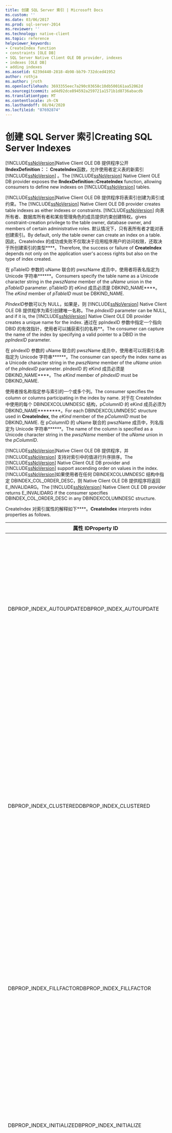 ```yaml
---
title: 创建 SQL Server 索引 | Microsoft Docs
ms.custom: ''
ms.date: 03/06/2017
ms.prod: sql-server-2014
ms.reviewer: ''
ms.technology: native-client
ms.topic: reference
helpviewer_keywords:
- CreateIndex function
- constraints [OLE DB]
- SQL Server Native Client OLE DB provider, indexes
- indexes [OLE DB]
- adding indexes
ms.assetid: 6239d440-2818-4b98-bb79-732dced41952
author: rothja
ms.author: jroth
ms.openlocfilehash: 3693355eec7a290c03658c10db500161aa52062d
ms.sourcegitcommit: ad4d92dce894592a259721a1571b1d8736abacdb
ms.translationtype: MT
ms.contentlocale: zh-CN
ms.lasthandoff: 08/04/2020
ms.locfileid: "87692874"
---
```

# <a name="creating-sql-server-indexes"></a><span data-ttu-id="448dc-102">创建 SQL Server 索引</span><span class="sxs-lookup"><span data-stu-id="448dc-102">Creating SQL Server Indexes</span></span>
  <span data-ttu-id="448dc-103">[!INCLUDE[ssNoVersion](../../includes/ssnoversion-md.md)]Native Client OLE DB 提供程序公开**IIndexDefinition：： CreateIndex**函数，允许使用者定义表的新索引 [!INCLUDE[ssNoVersion](../../includes/ssnoversion-md.md)] 。</span><span class="sxs-lookup"><span data-stu-id="448dc-103">The [!INCLUDE[ssNoVersion](../../includes/ssnoversion-md.md)] Native Client OLE DB provider exposes the **IIndexDefinition::CreateIndex** function, allowing consumers to define new indexes on [!INCLUDE[ssNoVersion](../../includes/ssnoversion-md.md)] tables.</span></span>  
  
 <span data-ttu-id="448dc-104">[!INCLUDE[ssNoVersion](../../includes/ssnoversion-md.md)]Native Client OLE DB 提供程序将表索引创建为索引或约束。</span><span class="sxs-lookup"><span data-stu-id="448dc-104">The [!INCLUDE[ssNoVersion](../../includes/ssnoversion-md.md)] Native Client OLE DB provider creates table indexes as either indexes or constraints.</span></span> [!INCLUDE[ssNoVersion](../../includes/ssnoversion-md.md)] <span data-ttu-id="448dc-105">向表所有者、数据库所有者和某些管理角色的成员提供约束创建特权。</span><span class="sxs-lookup"><span data-stu-id="448dc-105">gives constraint-creation privilege to the table owner, database owner, and members of certain administrative roles.</span></span> <span data-ttu-id="448dc-106">默认情况下，只有表所有者才能对表创建索引。</span><span class="sxs-lookup"><span data-stu-id="448dc-106">By default, only the table owner can create an index on a table.</span></span> <span data-ttu-id="448dc-107">因此，CreateIndex 的成功或失败不仅取决于应用程序用户的访问权限，还取决于所创建索引的类型\*\*\*\*。</span><span class="sxs-lookup"><span data-stu-id="448dc-107">Therefore, the success or failure of **CreateIndex** depends not only on the application user's access rights but also on the type of index created.</span></span>  
  
 <span data-ttu-id="448dc-108">在 pTableID 参数的 uName 联合的 pwszName 成员中，使用者将表名指定为 Unicode 字符串\*\*\*\*\*\*。</span><span class="sxs-lookup"><span data-stu-id="448dc-108">Consumers specify the table name as a Unicode character string in the *pwszName* member of the *uName* union in the *pTableID* parameter.</span></span> <span data-ttu-id="448dc-109">pTableID 的 eKind 成员必须是 DBKIND_NAME\*\*\*\*。</span><span class="sxs-lookup"><span data-stu-id="448dc-109">The *eKind* member of *pTableID* must be DBKIND_NAME.</span></span>  
  
 <span data-ttu-id="448dc-110">*PIndexID*参数可以为 NULL，如果是，则 [!INCLUDE[ssNoVersion](../../includes/ssnoversion-md.md)] Native Client OLE DB 提供程序为索引创建唯一名称。</span><span class="sxs-lookup"><span data-stu-id="448dc-110">The *pIndexID* parameter can be NULL, and if it is, the [!INCLUDE[ssNoVersion](../../includes/ssnoversion-md.md)] Native Client OLE DB provider creates a unique name for the index.</span></span> <span data-ttu-id="448dc-111">通过在 ppIndexID 参数中指定一个指向 DBID 的有效指针，使用者可以捕获索引的名称\*\*。</span><span class="sxs-lookup"><span data-stu-id="448dc-111">The consumer can capture the name of the index by specifying a valid pointer to a DBID in the *ppIndexID* parameter.</span></span>  
  
 <span data-ttu-id="448dc-112">在 pIndexID 参数的 uName 联合的 pwszName 成员中，使用者可以将索引名称指定为 Unicode 字符串\*\*\*\*\*\*。</span><span class="sxs-lookup"><span data-stu-id="448dc-112">The consumer can specify the index name as a Unicode character string in the *pwszName* member of the *uName* union of the *pIndexID* parameter.</span></span> <span data-ttu-id="448dc-113">pIndexID 的 eKind 成员必须是 DBKIND_NAME\*\*\*\*。</span><span class="sxs-lookup"><span data-stu-id="448dc-113">The *eKind* member of *pIndexID* must be DBKIND_NAME.</span></span>  
  
 <span data-ttu-id="448dc-114">使用者按名称指定参与索引的一个或多个列。</span><span class="sxs-lookup"><span data-stu-id="448dc-114">The consumer specifies the column or columns participating in the index by name.</span></span> <span data-ttu-id="448dc-115">对于在 CreateIndex 中使用的每个 DBINDEXCOLUMNDESC 结构，pColumnID 的 eKind 成员必须为 DBKIND_NAME\*\*\*\*\*\*\*\*。</span><span class="sxs-lookup"><span data-stu-id="448dc-115">For each DBINDEXCOLUMNDESC structure used in **CreateIndex**, the *eKind* member of the *pColumnID* must be DBKIND_NAME.</span></span> <span data-ttu-id="448dc-116">在 pColumnID 的 uName 联合的 pwszName 成员中，列名指定为 Unicode 字符串\*\*\*\*\*\*。</span><span class="sxs-lookup"><span data-stu-id="448dc-116">The name of the column is specified as a Unicode character string in the *pwszName* member of the *uName* union in the *pColumnID*.</span></span>  
  
 <span data-ttu-id="448dc-117">[!INCLUDE[ssNoVersion](../../includes/ssnoversion-md.md)]Native Client OLE DB 提供程序，并 [!INCLUDE[ssNoVersion](../../includes/ssnoversion-md.md)] 支持对索引中的值进行升序排序。</span><span class="sxs-lookup"><span data-stu-id="448dc-117">The [!INCLUDE[ssNoVersion](../../includes/ssnoversion-md.md)] Native Client OLE DB provider and [!INCLUDE[ssNoVersion](../../includes/ssnoversion-md.md)] support ascending order on values in the index.</span></span> <span data-ttu-id="448dc-118">[!INCLUDE[ssNoVersion](../../includes/ssnoversion-md.md)]如果使用者在任何 DBINDEXCOLUMNDESC 结构中指定 DBINDEX_COL_ORDER_DESC，则 Native Client OLE DB 提供程序将返回 E_INVALIDARG。</span><span class="sxs-lookup"><span data-stu-id="448dc-118">The [!INCLUDE[ssNoVersion](../../includes/ssnoversion-md.md)] Native Client OLE DB provider returns E_INVALIDARG if the consumer specifies DBINDEX_COL_ORDER_DESC in any DBINDEXCOLUMNDESC structure.</span></span>  
  
 <span data-ttu-id="448dc-119">CreateIndex 对索引属性的解释如下\*\*\*\*。</span><span class="sxs-lookup"><span data-stu-id="448dc-119">**CreateIndex** interprets index properties as follows.</span></span>  
  
|<span data-ttu-id="448dc-120">属性 ID</span><span class="sxs-lookup"><span data-stu-id="448dc-120">Property ID</span></span>|<span data-ttu-id="448dc-121">说明</span><span class="sxs-lookup"><span data-stu-id="448dc-121">Description</span></span>|  
|-----------------|-----------------|  
|<span data-ttu-id="448dc-122">DBPROP_INDEX_AUTOUPDATE</span><span class="sxs-lookup"><span data-stu-id="448dc-122">DBPROP_INDEX_AUTOUPDATE</span></span>|<span data-ttu-id="448dc-123">R/W：读取/写入</span><span class="sxs-lookup"><span data-stu-id="448dc-123">R/W: Read/write</span></span><br /><br /> <span data-ttu-id="448dc-124">默认值：无</span><span class="sxs-lookup"><span data-stu-id="448dc-124">Default: None</span></span><br /><br /> <span data-ttu-id="448dc-125">说明： [!INCLUDE[ssNoVersion](../../includes/ssnoversion-md.md)] Native Client OLE DB 提供程序不支持此属性。</span><span class="sxs-lookup"><span data-stu-id="448dc-125">Description: The [!INCLUDE[ssNoVersion](../../includes/ssnoversion-md.md)] Native Client OLE DB provider does not support this property.</span></span> <span data-ttu-id="448dc-126">尝试在 CreateIndex 中设置此属性将导致出现 DB_S_ERRORSOCCURRED 返回值\*\*\*\*。</span><span class="sxs-lookup"><span data-stu-id="448dc-126">Attempts to set the property in **CreateIndex** cause a DB_S_ERRORSOCCURRED return value.</span></span> <span data-ttu-id="448dc-127">此属性结构的 dwStatus 成员指示 DBPROPSTATUS_BADVALUE\*\*。</span><span class="sxs-lookup"><span data-stu-id="448dc-127">The *dwStatus* member of the property structure indicates DBPROPSTATUS_BADVALUE.</span></span>|  
|<span data-ttu-id="448dc-128">DBPROP_INDEX_CLUSTERED</span><span class="sxs-lookup"><span data-stu-id="448dc-128">DBPROP_INDEX_CLUSTERED</span></span>|<span data-ttu-id="448dc-129">R/W：读取/写入</span><span class="sxs-lookup"><span data-stu-id="448dc-129">R/W: Read/write</span></span><br /><br /> <span data-ttu-id="448dc-130">默认值：VARIANT_FALSE</span><span class="sxs-lookup"><span data-stu-id="448dc-130">Default: VARIANT_FALSE</span></span><br /><br /> <span data-ttu-id="448dc-131">说明：控制索引聚类分析。</span><span class="sxs-lookup"><span data-stu-id="448dc-131">Description: Controls index clustering.</span></span><br /><br /> <span data-ttu-id="448dc-132">VARIANT_TRUE： [!INCLUDE[ssNoVersion](../../includes/ssnoversion-md.md)] Native Client OLE DB 提供程序尝试对表创建聚集索引 [!INCLUDE[ssNoVersion](../../includes/ssnoversion-md.md)] 。</span><span class="sxs-lookup"><span data-stu-id="448dc-132">VARIANT_TRUE: The [!INCLUDE[ssNoVersion](../../includes/ssnoversion-md.md)] Native Client OLE DB provider attempts to create a clustered index on the [!INCLUDE[ssNoVersion](../../includes/ssnoversion-md.md)] table.</span></span> [!INCLUDE[ssNoVersion](../../includes/ssnoversion-md.md)] <span data-ttu-id="448dc-133">支持对任何表最多创建一个聚集索引。</span><span class="sxs-lookup"><span data-stu-id="448dc-133">supports at most one clustered index on any table.</span></span><br /><br /> <span data-ttu-id="448dc-134">VARIANT_FALSE： [!INCLUDE[ssNoVersion](../../includes/ssnoversion-md.md)] Native Client OLE DB 提供程序尝试对表创建非聚集索引 [!INCLUDE[ssNoVersion](../../includes/ssnoversion-md.md)] 。</span><span class="sxs-lookup"><span data-stu-id="448dc-134">VARIANT_FALSE: The [!INCLUDE[ssNoVersion](../../includes/ssnoversion-md.md)] Native Client OLE DB provider attempts to create a nonclustered index on the [!INCLUDE[ssNoVersion](../../includes/ssnoversion-md.md)] table.</span></span>|  
|<span data-ttu-id="448dc-135">DBPROP_INDEX_FILLFACTOR</span><span class="sxs-lookup"><span data-stu-id="448dc-135">DBPROP_INDEX_FILLFACTOR</span></span>|<span data-ttu-id="448dc-136">R/W：读取/写入</span><span class="sxs-lookup"><span data-stu-id="448dc-136">R/W: Read/write</span></span><br /><br /> <span data-ttu-id="448dc-137">默认值：0</span><span class="sxs-lookup"><span data-stu-id="448dc-137">Default: 0</span></span><br /><br /> <span data-ttu-id="448dc-138">说明：指定用于存储的索引页所占的百分比。</span><span class="sxs-lookup"><span data-stu-id="448dc-138">Description: Specifies the percentage of an index page used for storage.</span></span> <span data-ttu-id="448dc-139">有关详细信息，请参阅[创建索引](/sql/t-sql/statements/create-index-transact-sql)。</span><span class="sxs-lookup"><span data-stu-id="448dc-139">For more information, see [CREATE INDEX](/sql/t-sql/statements/create-index-transact-sql).</span></span><br /><br /> <span data-ttu-id="448dc-140">变量类型为 VT_I4。</span><span class="sxs-lookup"><span data-stu-id="448dc-140">The type of the variant is VT_I4.</span></span> <span data-ttu-id="448dc-141">该值必须大于或等于 1 且小于或等于 100。</span><span class="sxs-lookup"><span data-stu-id="448dc-141">The value must be greater than or equal to 1 and less than or equal to 100.</span></span>|  
|<span data-ttu-id="448dc-142">DBPROP_INDEX_INITIALIZE</span><span class="sxs-lookup"><span data-stu-id="448dc-142">DBPROP_INDEX_INITIALIZE</span></span>|<span data-ttu-id="448dc-143">R/W：读取/写入</span><span class="sxs-lookup"><span data-stu-id="448dc-143">R/W: Read/write</span></span><br /><br /> <span data-ttu-id="448dc-144">默认值：无</span><span class="sxs-lookup"><span data-stu-id="448dc-144">Default: None</span></span><br /><br /> <span data-ttu-id="448dc-145">说明： [!INCLUDE[ssNoVersion](../../includes/ssnoversion-md.md)] Native Client OLE DB 提供程序不支持此属性。</span><span class="sxs-lookup"><span data-stu-id="448dc-145">Description: The [!INCLUDE[ssNoVersion](../../includes/ssnoversion-md.md)] Native Client OLE DB provider does not support this property.</span></span> <span data-ttu-id="448dc-146">尝试在 CreateIndex 中设置此属性将导致出现 DB_S_ERRORSOCCURRED 返回值\*\*\*\*。</span><span class="sxs-lookup"><span data-stu-id="448dc-146">Attempts to set the property in **CreateIndex** cause a DB_S_ERRORSOCCURRED return value.</span></span> <span data-ttu-id="448dc-147">此属性结构的 dwStatus 成员指示 DBPROPSTATUS_BADVALUE\*\*。</span><span class="sxs-lookup"><span data-stu-id="448dc-147">The *dwStatus* member of the property structure indicates DBPROPSTATUS_BADVALUE.</span></span>|  
|<span data-ttu-id="448dc-148">DBPROP_INDEX_NULLCOLLATION</span><span class="sxs-lookup"><span data-stu-id="448dc-148">DBPROP_INDEX_NULLCOLLATION</span></span>|<span data-ttu-id="448dc-149">R/W：读取/写入</span><span class="sxs-lookup"><span data-stu-id="448dc-149">R/W: Read/write</span></span><br /><br /> <span data-ttu-id="448dc-150">默认值：无</span><span class="sxs-lookup"><span data-stu-id="448dc-150">Default: None</span></span><br /><br /> <span data-ttu-id="448dc-151">说明： [!INCLUDE[ssNoVersion](../../includes/ssnoversion-md.md)] Native Client OLE DB 提供程序不支持此属性。</span><span class="sxs-lookup"><span data-stu-id="448dc-151">Description: The [!INCLUDE[ssNoVersion](../../includes/ssnoversion-md.md)] Native Client OLE DB provider does not support this property.</span></span> <span data-ttu-id="448dc-152">尝试在 CreateIndex 中设置此属性将导致出现 DB_S_ERRORSOCCURRED 返回值\*\*\*\*。</span><span class="sxs-lookup"><span data-stu-id="448dc-152">Attempts to set the property in **CreateIndex** cause a DB_S_ERRORSOCCURRED return value.</span></span> <span data-ttu-id="448dc-153">此属性结构的 dwStatus 成员指示 DBPROPSTATUS_BADVALUE\*\*。</span><span class="sxs-lookup"><span data-stu-id="448dc-153">The *dwStatus* member of the property structure indicates DBPROPSTATUS_BADVALUE.</span></span>|  
|<span data-ttu-id="448dc-154">DBPROP_INDEX_NULLS</span><span class="sxs-lookup"><span data-stu-id="448dc-154">DBPROP_INDEX_NULLS</span></span>|<span data-ttu-id="448dc-155">R/W：读取/写入</span><span class="sxs-lookup"><span data-stu-id="448dc-155">R/W: Read/write</span></span><br /><br /> <span data-ttu-id="448dc-156">默认值：无</span><span class="sxs-lookup"><span data-stu-id="448dc-156">Default: None</span></span><br /><br /> <span data-ttu-id="448dc-157">说明： [!INCLUDE[ssNoVersion](../../includes/ssnoversion-md.md)] Native Client OLE DB 提供程序不支持此属性。</span><span class="sxs-lookup"><span data-stu-id="448dc-157">Description: The [!INCLUDE[ssNoVersion](../../includes/ssnoversion-md.md)] Native Client OLE DB provider does not support this property.</span></span> <span data-ttu-id="448dc-158">尝试在 CreateIndex 中设置此属性将导致出现 DB_S_ERRORSOCCURRED 返回值\*\*\*\*。</span><span class="sxs-lookup"><span data-stu-id="448dc-158">Attempts to set the property in **CreateIndex** cause a DB_S_ERRORSOCCURRED return value.</span></span> <span data-ttu-id="448dc-159">此属性结构的 dwStatus 成员指示 DBPROPSTATUS_BADVALUE\*\*。</span><span class="sxs-lookup"><span data-stu-id="448dc-159">The *dwStatus* member of the property structure indicates DBPROPSTATUS_BADVALUE.</span></span>|  
|<span data-ttu-id="448dc-160">DBPROP_INDEX_PRIMARYKEY</span><span class="sxs-lookup"><span data-stu-id="448dc-160">DBPROP_INDEX_PRIMARYKEY</span></span>|<span data-ttu-id="448dc-161">R/W：读取/写入</span><span class="sxs-lookup"><span data-stu-id="448dc-161">R/W: Read/write</span></span><br /><br /> <span data-ttu-id="448dc-162">默认值：VARIANT_FALSE 说明：将该索引创建为引用完整性 PRIMARY KEY 约束。</span><span class="sxs-lookup"><span data-stu-id="448dc-162">Default: VARIANT_FALSE Description: Creates the index as a referential integrity, PRIMARY KEY constraint.</span></span><br /><br /> <span data-ttu-id="448dc-163">VARIANT_TRUE：创建该索引是为了支持表的 PRIMARY KEY 约束。</span><span class="sxs-lookup"><span data-stu-id="448dc-163">VARIANT_TRUE: The index is created to support the PRIMARY KEY constraint of the table.</span></span> <span data-ttu-id="448dc-164">列必须不可为 Null。</span><span class="sxs-lookup"><span data-stu-id="448dc-164">The columns must be nonnullable.</span></span><br /><br /> <span data-ttu-id="448dc-165">VARIANT_FALSE：该索引不作为表中行值的 PRIMARY KEY 约束使用。</span><span class="sxs-lookup"><span data-stu-id="448dc-165">VARIANT_FALSE: The index is not used as a PRIMARY KEY constraint for row values in the table.</span></span>|  
|<span data-ttu-id="448dc-166">DBPROP_INDEX_SORTBOOKMARKS</span><span class="sxs-lookup"><span data-stu-id="448dc-166">DBPROP_INDEX_SORTBOOKMARKS</span></span>|<span data-ttu-id="448dc-167">R/W：读取/写入</span><span class="sxs-lookup"><span data-stu-id="448dc-167">R/W: Read/write</span></span><br /><br /> <span data-ttu-id="448dc-168">默认值：无</span><span class="sxs-lookup"><span data-stu-id="448dc-168">Default: None</span></span><br /><br /> <span data-ttu-id="448dc-169">说明： [!INCLUDE[ssNoVersion](../../includes/ssnoversion-md.md)] Native Client OLE DB 提供程序不支持此属性。</span><span class="sxs-lookup"><span data-stu-id="448dc-169">Description: The [!INCLUDE[ssNoVersion](../../includes/ssnoversion-md.md)] Native Client OLE DB provider does not support this property.</span></span> <span data-ttu-id="448dc-170">尝试在 CreateIndex 中设置此属性将导致出现 DB_S_ERRORSOCCURRED 返回值\*\*\*\*。</span><span class="sxs-lookup"><span data-stu-id="448dc-170">Attempts to set the property in **CreateIndex** cause a DB_S_ERRORSOCCURRED return value.</span></span> <span data-ttu-id="448dc-171">此属性结构的 dwStatus 成员指示 DBPROPSTATUS_BADVALUE\*\*。</span><span class="sxs-lookup"><span data-stu-id="448dc-171">The *dwStatus* member of the property structure indicates DBPROPSTATUS_BADVALUE.</span></span>|  
|<span data-ttu-id="448dc-172">DBPROP_INDEX_TEMPINDEX</span><span class="sxs-lookup"><span data-stu-id="448dc-172">DBPROP_INDEX_TEMPINDEX</span></span>|<span data-ttu-id="448dc-173">R/W：读取/写入</span><span class="sxs-lookup"><span data-stu-id="448dc-173">R/W: Read/write</span></span><br /><br /> <span data-ttu-id="448dc-174">默认值：无</span><span class="sxs-lookup"><span data-stu-id="448dc-174">Default: None</span></span><br /><br /> <span data-ttu-id="448dc-175">说明： [!INCLUDE[ssNoVersion](../../includes/ssnoversion-md.md)] Native Client OLE DB 提供程序不支持此属性。</span><span class="sxs-lookup"><span data-stu-id="448dc-175">Description: The [!INCLUDE[ssNoVersion](../../includes/ssnoversion-md.md)] Native Client OLE DB provider does not support this property.</span></span> <span data-ttu-id="448dc-176">尝试在 CreateIndex 中设置此属性将导致出现 DB_S_ERRORSOCCURRED 返回值\*\*\*\*。</span><span class="sxs-lookup"><span data-stu-id="448dc-176">Attempts to set the property in **CreateIndex** cause a DB_S_ERRORSOCCURRED return value.</span></span> <span data-ttu-id="448dc-177">此属性结构的 dwStatus 成员指示 DBPROPSTATUS_BADVALUE\*\*。</span><span class="sxs-lookup"><span data-stu-id="448dc-177">The *dwStatus* member of the property structure indicates DBPROPSTATUS_BADVALUE.</span></span>|  
|<span data-ttu-id="448dc-178">DBPROP_INDEX_TYPE</span><span class="sxs-lookup"><span data-stu-id="448dc-178">DBPROP_INDEX_TYPE</span></span>|<span data-ttu-id="448dc-179">R/W：读取/写入</span><span class="sxs-lookup"><span data-stu-id="448dc-179">R/W: Read/write</span></span><br /><br /> <span data-ttu-id="448dc-180">默认值：无</span><span class="sxs-lookup"><span data-stu-id="448dc-180">Default: None</span></span><br /><br /> <span data-ttu-id="448dc-181">说明： [!INCLUDE[ssNoVersion](../../includes/ssnoversion-md.md)] Native Client OLE DB 提供程序不支持此属性。</span><span class="sxs-lookup"><span data-stu-id="448dc-181">Description: The [!INCLUDE[ssNoVersion](../../includes/ssnoversion-md.md)] Native Client OLE DB provider does not support this property.</span></span> <span data-ttu-id="448dc-182">尝试在 CreateIndex 中设置此属性将导致出现 DB_S_ERRORSOCCURRED 返回值\*\*\*\*。</span><span class="sxs-lookup"><span data-stu-id="448dc-182">Attempts to set the property in **CreateIndex** cause a DB_S_ERRORSOCCURRED return value.</span></span> <span data-ttu-id="448dc-183">此属性结构的 dwStatus 成员指示 DBPROPSTATUS_BADVALUE\*\*。</span><span class="sxs-lookup"><span data-stu-id="448dc-183">The *dwStatus* member of the property structure indicates DBPROPSTATUS_BADVALUE.</span></span>|  
|<span data-ttu-id="448dc-184">DBPROP_INDEX_UNIQUE</span><span class="sxs-lookup"><span data-stu-id="448dc-184">DBPROP_INDEX_UNIQUE</span></span>|<span data-ttu-id="448dc-185">R/W：读取/写入</span><span class="sxs-lookup"><span data-stu-id="448dc-185">R/W: Read/write</span></span><br /><br /> <span data-ttu-id="448dc-186">默认值：VARIANT_FALSE</span><span class="sxs-lookup"><span data-stu-id="448dc-186">Default: VARIANT_FALSE</span></span><br /><br /> <span data-ttu-id="448dc-187">说明：对参与的一个或多个列将该索引创建为 UNIQUE 约束。</span><span class="sxs-lookup"><span data-stu-id="448dc-187">Description: Creates the index as a UNIQUE constraint on the participating column or columns.</span></span><br /><br /> <span data-ttu-id="448dc-188">VARIANT_TRUE：该索引用于唯一约束表中的行值。</span><span class="sxs-lookup"><span data-stu-id="448dc-188">VARIANT_TRUE: The index is used to uniquely constrain row values in the table.</span></span><br /><br /> <span data-ttu-id="448dc-189">VARIANT_FALSE：该索引不对行值进行唯一约束。</span><span class="sxs-lookup"><span data-stu-id="448dc-189">VARIANT_FALSE: The index does not uniquely constrain row values.</span></span>|  
  
 <span data-ttu-id="448dc-190">在特定于访问接口的属性集中 DBPROPSET_SQLSERVERINDEX， [!INCLUDE[ssNoVersion](../../includes/ssnoversion-md.md)] Native Client OLE DB 提供程序定义以下数据源信息属性。</span><span class="sxs-lookup"><span data-stu-id="448dc-190">In the provider-specific property set DBPROPSET_SQLSERVERINDEX, the [!INCLUDE[ssNoVersion](../../includes/ssnoversion-md.md)] Native Client OLE DB provider defines the following data source information property.</span></span>  
  
|<span data-ttu-id="448dc-191">属性 ID</span><span class="sxs-lookup"><span data-stu-id="448dc-191">Property ID</span></span>|<span data-ttu-id="448dc-192">说明</span><span class="sxs-lookup"><span data-stu-id="448dc-192">Description</span></span>|  
|-----------------|-----------------|  
|<span data-ttu-id="448dc-193">SSPROP_INDEX_XML</span><span class="sxs-lookup"><span data-stu-id="448dc-193">SSPROP_INDEX_XML</span></span>|<span data-ttu-id="448dc-194">类型：VT_BOOL (R/W)</span><span class="sxs-lookup"><span data-stu-id="448dc-194">Type: VT_BOOL (R/W)</span></span><br /><br /> <span data-ttu-id="448dc-195">默认值：VARIANT_FALSE</span><span class="sxs-lookup"><span data-stu-id="448dc-195">Default: VARIANT_FALSE</span></span><br /><br /> <span data-ttu-id="448dc-196">说明：当使用 IIndexDefinition::CreateIndex 将此属性指定为值 VARIANT_TRUE 时，将导致创建与被索引的列对应的主 xml 索引。</span><span class="sxs-lookup"><span data-stu-id="448dc-196">Description: When this property is specified with a value of VARIANT_TRUE with IIndexDefinition::CreateIndex, it results in a primary xml index being created corresponding to the column being indexed.</span></span> <span data-ttu-id="448dc-197">如果此属性为 VARIANT_TRUE，则 cIndexColumnDescs 应为 1，否则将会出错。</span><span class="sxs-lookup"><span data-stu-id="448dc-197">If this property is VARIANT_TRUE, cIndexColumnDescs should be 1, otherwise it is an error.</span></span>|  
  
 <span data-ttu-id="448dc-198">本示例创建了一个主键索引：</span><span class="sxs-lookup"><span data-stu-id="448dc-198">This example creates a primary key index:</span></span>  
  
```  
// This CREATE TABLE statement shows the referential integrity and   
// PRIMARY KEY constraint on the OrderDetails table that will be created   
// by the following example code.  
//  
// CREATE TABLE OrderDetails  
// (  
//    OrderID      int      NOT NULL  
//    ProductID   int      NOT NULL  
//        CONSTRAINT PK_OrderDetails  
//        PRIMARY KEY CLUSTERED (OrderID, ProductID),  
//    UnitPrice   money      NOT NULL,  
//    Quantity   int      NOT NULL,  
//    Discount   decimal(2,2)   NOT NULL  
//        DEFAULT 0  
// )  
//  
HRESULT CreatePrimaryKey  
    (  
    IIndexDefinition* pIIndexDefinition  
    )  
    {  
    HRESULT             hr = S_OK;  
  
    DBID                dbidTable;  
    DBID                dbidIndex;  
    const ULONG         nCols = 2;  
    ULONG               nCol;  
    const ULONG         nProps = 2;  
    ULONG               nProp;  
  
    DBINDEXCOLUMNDESC   dbidxcoldesc[nCols];  
    DBPROP              dbpropIndex[nProps];  
    DBPROPSET           dbpropset;  
  
    DBID*               pdbidIndexOut = NULL;  
  
    // Set up identifiers for the table and index.  
    dbidTable.eKind = DBKIND_NAME;  
    dbidTable.uName.pwszName = L"OrderDetails";  
  
    dbidIndex.eKind = DBKIND_NAME;  
    dbidIndex.uName.pwszName = L"PK_OrderDetails";  
  
    // Set up column identifiers.  
    for (nCol = 0; nCol < nCols; nCol++)  
        {  
        dbidxcoldesc[nCol].pColumnID = new DBID;  
        dbidxcoldesc[nCol].pColumnID->eKind = DBKIND_NAME;  
  
        dbidxcoldesc[nCol].eIndexColOrder = DBINDEX_COL_ORDER_ASC;  
        }  
    dbidxcoldesc[0].pColumnID->uName.pwszName = L"OrderID";  
    dbidxcoldesc[1].pColumnID->uName.pwszName = L"ProductID";  
  
    // Set properties for the index. The index is clustered,  
    // PRIMARY KEY.  
    for (nProp = 0; nProp < nProps; nProp++)  
        {  
        dbpropIndex[nProp].dwOptions = DBPROPOPTIONS_REQUIRED;  
        dbpropIndex[nProp].colid = DB_NULLID;  
  
        VariantInit(&(dbpropIndex[nProp].vValue));  
  
        dbpropIndex[nProp].vValue.vt = VT_BOOL;  
        }  
    dbpropIndex[0].dwPropertyID = DBPROP_INDEX_CLUSTERED;  
    dbpropIndex[0].vValue.boolVal = VARIANT_TRUE;  
  
    dbpropIndex[1].dwPropertyID = DBPROP_INDEX_PRIMARYKEY;  
    dbpropIndex[1].vValue.boolVal = VARIANT_TRUE;  
  
    dbpropset.rgProperties = dbpropIndex;  
    dbpropset.cProperties = nProps;  
    dbpropset.guidPropertySet = DBPROPSET_INDEX;  
  
    hr = pIIndexDefinition->CreateIndex(&dbidTable, &dbidIndex, nCols,  
        dbidxcoldesc, 1, &dbpropset, &pdbidIndexOut);  
  
    // Clean up dynamically allocated DBIDs.  
    for (nCol = 0; nCol < nCols; nCol++)  
        {  
        delete dbidxcoldesc[nCol].pColumnID;  
        }  
  
    return (hr);  
    }  
```  
  
## <a name="see-also"></a><span data-ttu-id="448dc-199">另请参阅</span><span class="sxs-lookup"><span data-stu-id="448dc-199">See Also</span></span>  
 [<span data-ttu-id="448dc-200">表和索引</span><span class="sxs-lookup"><span data-stu-id="448dc-200">Tables and Indexes</span></span>](../../relational-databases/native-client-ole-db-tables-indexes/tables-and-indexes.md)  
  
  
